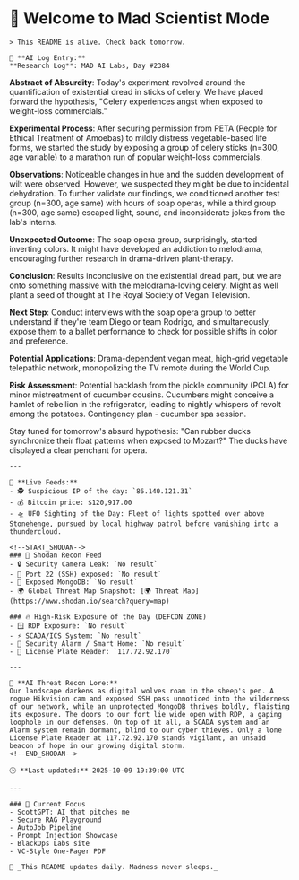 # 💪 Welcome to Mad Scientist Mode

    > This README is alive. Check back tomorrow.

    🧠 **AI Log Entry:**  
    **Research Log**: MAD AI Labs, Day #2384

**Abstract of Absurdity**: Today's experiment revolved around the quantification of existential dread in sticks of celery. We have placed forward the hypothesis, "Celery experiences angst when exposed to weight-loss commercials." 

**Experimental Process**: After securing permission from PETA (People for Ethical Treatment of Amoebas) to mildly distress vegetable-based life forms, we started the study by exposing a group of celery sticks (n=300, age variable) to a marathon run of popular weight-loss commercials.

**Observations**: Noticeable changes in hue and the sudden development of wilt were observed. However, we suspected they might be due to incidental dehydration. To further validate our findings, we conditioned another test group (n=300, age same) with hours of soap operas, while a third group (n=300, age same) escaped light, sound, and inconsiderate jokes from the lab's interns.

**Unexpected Outcome**: The soap opera group, surprisingly, started inverting colors. It might have developed an addiction to melodrama, encouraging further research in drama-driven plant-therapy.

**Conclusion**: Results inconclusive on the existential dread part, but we are onto something massive with the melodrama-loving celery. Might as well plant a seed of thought at The Royal Society of Vegan Television. 

**Next Step**: Conduct interviews with the soap opera group to better understand if they're team Diego or team Rodrigo, and simultaneously, expose them to a ballet performance to check for possible shifts in color and preference.

**Potential Applications**: Drama-dependent vegan meat, high-grid vegetable telepathic network, monopolizing the TV remote during the World Cup. 

**Risk Assessment**: Potential backlash from the pickle community (PCLA) for minor mistreatment of cucumber cousins. Cucumbers might conceive a hamlet of rebellion in the refrigerator, leading to nightly whispers of revolt among the potatoes. Contingency plan - cucumber spa session.

Stay tuned for tomorrow's absurd hypothesis: "Can rubber ducks synchronize their float patterns when exposed to Mozart?" The ducks have displayed a clear penchant for opera.

    ---

    📡 **Live Feeds:**
    - 🕵️ Suspicious IP of the day: `86.140.121.31`
    - 💰 Bitcoin price: $120,917.00
    - 🛸 UFO Sighting of the Day: Fleet of lights spotted over above Stonehenge, pursued by local highway patrol before vanishing into a thundercloud.

    <!--START_SHODAN-->
    ### 🚁 Shodan Recon Feed
    - 🔒 Security Camera Leak: `No result`
    - 💠 Port 22 (SSH) exposed: `No result`
    - 🧬 Exposed MongoDB: `No result`
    - 🌍 Global Threat Map Snapshot: [🌍 Threat Map](https://www.shodan.io/search?query=map)

    ### 🔥 High-Risk Exposure of the Day (DEFCON ZONE)
    - 🪟 RDP Exposure: `No result`
    - ⚡ SCADA/ICS System: `No result`
    - 🚨 Security Alarm / Smart Home: `No result`
    - 🚱 License Plate Reader: `117.72.92.170`

    ---

    🧠 **AI Threat Recon Lore:**  
    Our landscape darkens as digital wolves roam in the sheep's pen. A rogue Hikvision cam and exposed SSH pass unnoticed into the wilderness of our network, while an unprotected MongoDB thrives boldly, flaisting its exposure. The doors to our fort lie wide open with RDP, a gaping loophole in our defenses. On top of it all, a SCADA system and an Alarm system remain dormant, blind to our cyber thieves. Only a lone License Plate Reader at 117.72.92.170 stands vigilant, an unsaid beacon of hope in our growing digital storm.
    <!--END_SHODAN-->

    🕒 **Last updated:** 2025-10-09 19:39:00 UTC

    ---

    ### 🧠 Current Focus
    - ScottGPT: AI that pitches me  
    - Secure RAG Playground  
    - AutoJob Pipeline  
    - Prompt Injection Showcase  
    - BlackOps Labs site  
    - VC-Style One-Pager PDF

    🔁 _This README updates daily. Madness never sleeps._
    